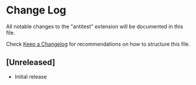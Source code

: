 # Change Log

All notable changes to the "antitest" extension will be documented in this file.

Check [Keep a Changelog](http://keepachangelog.com/) for recommendations on how to structure this file.

## [Unreleased]

- Initial release